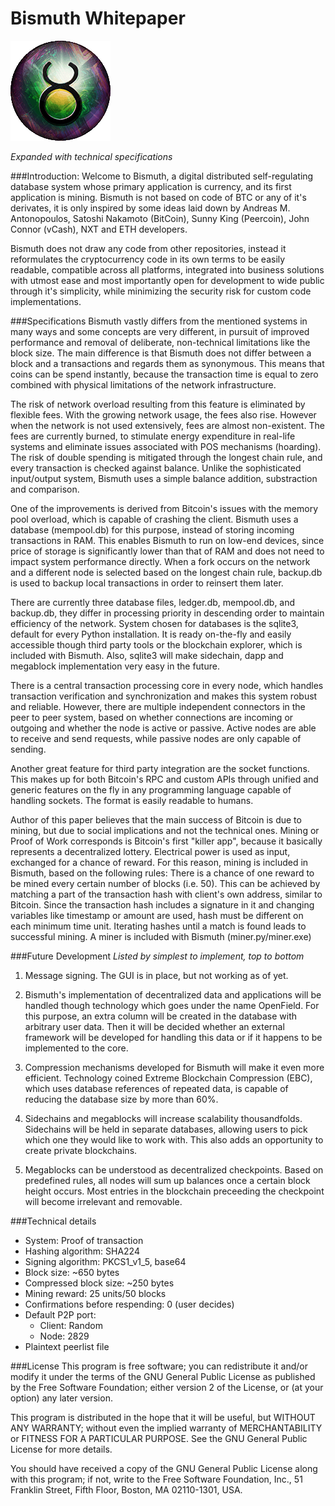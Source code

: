 Bismuth Whitepaper
=======
![GitHub Logo](/graphics/logo.gif)

*Expanded with technical specifications*

###Introduction:
Welcome to Bismuth, a digital distributed self-regulating database system whose primary application is currency, 
and its first application is mining. Bismuth is not based on code of BTC or any of it's derivates, it is only inspired
by some ideas laid down by Andreas M. Antonopoulos, Satoshi Nakamoto (BitCoin), Sunny King (Peercoin), John Connor (vCash), NXT and
ETH developers.

Bismuth does not draw any code from other repositories, instead it reformulates the cryptocurrency code in its own terms to be easily 
readable, compatible across all platforms, integrated into business solutions with utmost ease and most importantly open for
development to wide public through it's simplicity, while minimizing the security risk for custom code implementations.

###Specifications
Bismuth vastly differs from the mentioned systems in many ways and some concepts are very different, in pursuit of improved
performance and removal of deliberate, non-technical limitations like the block size. The main difference is that Bismuth does not
differ between a block and a transactions and regards them as synonymous. This means that coins can be spend instantly, because the 
transaction time is equal to zero combined with physical limitations of the network infrastructure.

The risk of network overload resulting from this feature is eliminated by flexible fees. With the growing network usage, the fees
also rise. However when the network is not used extensively, fees are almost non-existent. The fees are currently burned, to stimulate
energy expenditure in real-life systems and eliminate issues associated with POS mechanisms (hoarding). The risk of double spending is
mitigated through the longest chain rule, and every transaction is checked against balance. Unlike the sophisticated input/output 
system, Bismuth uses a simple balance addition, substraction and comparison.

One of the improvements is derived from Bitcoin's issues with the memory pool overload, which is capable of crashing the client.
Bismuth uses a database (mempool.db) for this purpose, instead of storing incoming transactions in RAM. This enables
Bismuth to run on low-end devices, since price of storage is significantly lower than that of RAM and does not need to impact system
performance directly. When a fork occurs on the network and a different node is selected based on the longest chain rule, backup.db is
used to backup local transactions in order to reinsert them later.

There are currently three database files, ledger.db, mempool.db, and backup.db, they differ in processing priority in descending order
to maintain efficiency of the network. System chosen for databases is the sqlite3, default for every Python installation. It is ready
on-the-fly and easily accessible though third party tools or the blockchain explorer, which is included with Bismuth. Also, sqlite3
will make sidechain, dapp and megablock implementation very easy in the future.

There is a central transaction processing core in every node, which handles transaction verification and synchronization and makes
this system robust and reliable. However, there are multiple independent connectors in the peer to peer system, based on whether 
connections are incoming or outgoing and whether the node is active or passive. Active nodes are able to receive and send requests, 
while passive nodes are only capable of sending.

Another great feature for third party integration are the socket functions. This makes up for both Bitcoin's RPC and custom APIs
through unified and generic features on the fly in any programming language capable of handling sockets. The format is easily readable
to humans.

Author of this paper believes that the main success of Bitcoin is due to mining, but due to social implications and not the technical 
ones. Mining or Proof of Work corresponds is Bitcoin's first "killer app", because it basically represents a decentralized lottery.
Electrical power is used as input, exchanged for a chance of reward. For this reason, mining is included in Bismuth, based on the
following rules: There is a chance of one reward to be mined every certain number of blocks (i.e. 50). This can be achieved by 
matching a part of the transaction hash with client's own address, similar to Bitcoin. Since the transaction hash includes a signature
in it and changing variables like timestamp or amount are used, hash must be different on each minimum time unit. Iterating hashes
until a match is found leads to successful mining. A miner is included with Bismuth (miner.py/miner.exe)

###Future Development
*Listed by simplest to implement, top to bottom*

1. Message signing. The GUI is in place, but not working as of yet.

2. Bismuth's implementation of decentralized data and applications will be handled though technology which goes under the name
OpenField. For this purpose, an extra column will be created in the database with arbitrary user data. Then it will be decided whether
an external framework will be developed for handling this data or if it happens to be implemented to the core.

3. Compression mechanisms developed for Bismuth will make it even more efficient. Technology coined Extreme Blockchain Compression 
(EBC), which uses database references of repeated data, is capable of reducing the database size by more than 60%.

4. Sidechains and megablocks will increase scalability thousandfolds. Sidechains will be held in separate databases, allowing users to pick which one they would like to work with. This also adds an opportunity to create private blockchains. 

5. Megablocks can be understood as decentralized checkpoints. Based on predefined rules, all nodes will sum up balances once a certain
block height occurs. Most entries in the blockchain preceeding the checkpoint will become irrelevant and removable.

###Technical details

* System: Proof of transaction
* Hashing algorithm: SHA224
* Signing algorithm: PKCS1_v1_5, base64
* Block size: ~650 bytes
* Compressed block size: ~250 bytes
* Mining reward: 25 units/50 blocks
* Confirmations before respending: 0 (user decides)
* Default P2P port:
    * Client: Random
    * Node: 2829
* Plaintext peerlist file

###License
This program is free software; you can redistribute it and/or
modify it under the terms of the GNU General Public License
as published by the Free Software Foundation; either version 2
of the License, or (at your option) any later version.

This program is distributed in the hope that it will be useful,
but WITHOUT ANY WARRANTY; without even the implied warranty of
MERCHANTABILITY or FITNESS FOR A PARTICULAR PURPOSE.  See the
GNU General Public License for more details.

You should have received a copy of the GNU General Public License
along with this program; if not, write to the Free Software
Foundation, Inc., 51 Franklin Street, Fifth Floor, Boston, MA  02110-1301, USA.
